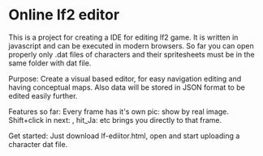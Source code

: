 # Online lf2 editor

This is a project for creating a IDE for editing lf2 game. It is written in javascript and can be executed in modern browsers. So far you can open properly only .dat files of  characters and their spritesheets must be in the same folder with dat file. 

Purpose:
Create a visual based editor, for easy navigation editing and having conceptual maps. Also data will be stored in JSON format to be edited easily further.

Features so far:
Every frame has it's own pic: show by real image. 
Shift+click in next: , hit_Ja: etc brings you directly to that frame.


Get started:
Just download lf-ediitor.html, open and start uploading a character dat file.
